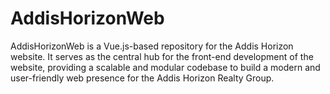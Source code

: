 # AddisHorizonWeb
AddisHorizonWeb is a Vue.js-based repository for the Addis Horizon website. It serves as the central hub for the front-end development of the website, providing a scalable and modular codebase to build a modern and user-friendly web presence for the Addis Horizon Realty Group.
